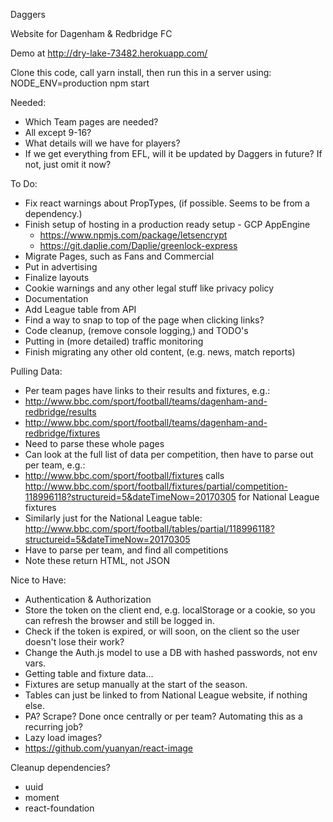 Daggers

Website for Dagenham & Redbridge FC

Demo at http://dry-lake-73482.herokuapp.com/

Clone this code, call yarn install, then run this in a server using:
  NODE_ENV=production npm start

Needed:
* Which Team pages are needed?
 * All except 9-16?
* What details will we have for players?
 * If we get everything from EFL, will it be updated by Daggers in future? If not, just omit it now?

To Do:
* Fix react warnings about PropTypes, (if possible. Seems to be from a dependency.)
* Finish setup of hosting in a production ready setup - GCP AppEngine
  * https://www.npmjs.com/package/letsencrypt
  * https://git.daplie.com/Daplie/greenlock-express
* Migrate Pages, such as Fans and Commercial
* Put in advertising
* Finalize layouts
* Cookie warnings and any other legal stuff like privacy policy
* Documentation
* Add League table from API
* Find a way to snap to top of the page when clicking links?
* Code cleanup, (remove console logging,) and TODO's
* Putting in (more detailed) traffic monitoring
* Finish migrating any other old content, (e.g. news, match reports)

Pulling Data:
* Per team pages have links to their results and fixtures, e.g.:
 * http://www.bbc.com/sport/football/teams/dagenham-and-redbridge/results
 * http://www.bbc.com/sport/football/teams/dagenham-and-redbridge/fixtures
 * Need to parse these whole pages
* Can look at the full list of data per competition, then have to parse out per team, e.g.:
 * http://www.bbc.com/sport/football/fixtures calls http://www.bbc.com/sport/football/fixtures/partial/competition-118996118?structureid=5&dateTimeNow=20170305 for National League fixtures
 * Similarly just for the National League table: http://www.bbc.com/sport/football/tables/partial/118996118?structureid=5&dateTimeNow=20170305
 * Have to parse per team, and find all competitions
 * Note these return HTML, not JSON

Nice to Have:
* Authentication & Authorization
 * Store the token on the client end, e.g. localStorage or a cookie, so you can refresh the browser and still be logged in.
 * Check if the token is expired, or will soon, on the client so the user doesn't lose their work?
 * Change the Auth.js model to use a DB with hashed passwords, not env vars.
* Getting table and fixture data...
 * Fixtures are setup manually at the start of the season.
 * Tables can just be linked to from National League website, if nothing else.
 * PA? Scrape? Done once centrally or per team? Automating this as a recurring job?
* Lazy load images?
 * https://github.com/yuanyan/react-image

Cleanup dependencies?
* uuid
* moment
* react-foundation
